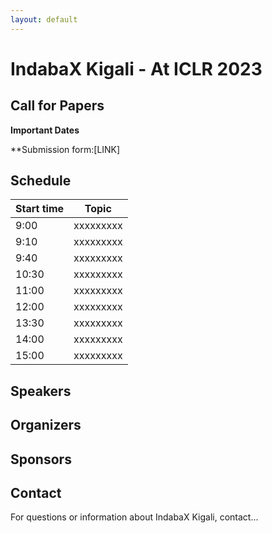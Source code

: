 ```yaml
---
layout: default
---
```

# IndabaX Kigali - At ICLR 2023

## Call for Papers
**Important Dates**

**Submission form:[LINK]

## Schedule

| Start time | Topic                                                    |
| ---------- | -------------------------------------------------------- |
| 9:00       | xxxxxxxxx                      |
| 9:10       | xxxxxxxxx                                      |
| 9:40       | xxxxxxxxx |
| 10:30      | xxxxxxxxx            |
| 11:00      | xxxxxxxxx           |
| 12:00      | xxxxxxxxx                     |
| 13:30      | xxxxxxxxx                                      |
| 14:00      | xxxxxxxxx                                  |
| 15:00      | xxxxxxxxx            |

## Speakers


## Organizers 

## Sponsors

      
## Contact
For questions or information about IndabaX Kigali, contact...


<script src="http://code.jquery.com/jquery-1.4.2.min.js"></script> <script> var x = document.getElementsByClassName("site-footer-credits"); setTimeout(() => { x[0].remove(); }, 10); </script>
